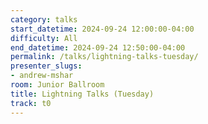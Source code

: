 ```yaml
---
category: talks
start_datetime: 2024-09-24 12:00:00-04:00
difficulty: All
end_datetime: 2024-09-24 12:50:00-04:00
permalink: /talks/lightning-talks-tuesday/
presenter_slugs:
- andrew-mshar
room: Junior Ballroom
title: Lightning Talks (Tuesday)
track: t0
---
```

